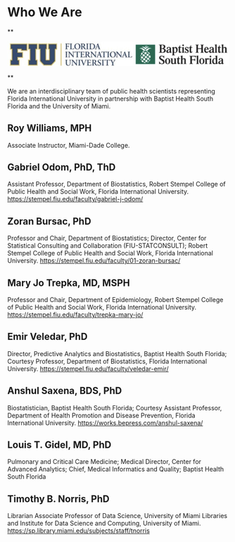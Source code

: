 
# Who We Are

**<p style="text-align: center;">
![join.jpg](images/join.jpg)
</p>**

We are an interdisciplinary team of public health scientists representing Florida International University in partnership with Baptist Health South Florida and the University of Miami.


## Roy Williams, MPH
Associate Instructor, Miami-Dade College.

## Gabriel Odom, PhD, ThD
Assistant Professor, Department of Biostatistics, Robert Stempel College of Public Health and Social Work, Florida International University.
<https://stempel.fiu.edu/faculty/gabriel-j-odom/>

## Zoran Bursac, PhD
Professor and Chair, Department of Biostatistics; Director, Center for Statistical Consulting and Collaboration (FIU-STATCONSULT); Robert Stempel College of Public Health and Social Work, Florida International University.
<https://stempel.fiu.edu/faculty/01-zoran-bursac/>

## Mary Jo Trepka, MD, MSPH
Professor and Chair, Department of Epidemiology, Robert Stempel College of Public Health and Social Work, Florida International University.
<https://stempel.fiu.edu/faculty/trepka-mary-jo/>

## Emir Veledar, PhD
Director, Predictive Analytics and Biostatistics, Baptist Health South Florida; Courtesy Professor, Department of Biostatistics, Florida International University.
<https://stempel.fiu.edu/faculty/veledar-emir/>

## Anshul Saxena, BDS, PhD
Biostatistician, Baptist Health South Florida; Courtesy Assistant Professor, Department of Health Promotion and Disease Prevention, Florida International University.
<https://works.bepress.com/anshul-saxena/>
 
## Louis T. Gidel, MD, PhD
Pulmonary and Critical Care Medicine; Medical Director, Center for Advanced Analytics; Chief, Medical Informatics and Quality; Baptist Health South Florida

## Timothy B. Norris, PhD
Librarian Associate Professor of Data Science, University of Miami Libraries and Institute for Data Science and Computing, University of Miami.
<https://sp.library.miami.edu/subjects/staff/tnorris>
